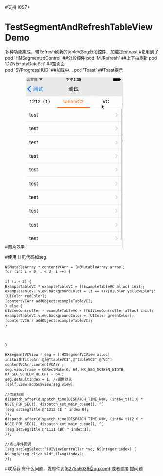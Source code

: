 #支持 IOS7+
# TestSegmentAndRefreshTableViewDemo
多种功能集成，带Refresh刷新的tableV,Seg分段控件，加载提示toast
#使用到了
pod 'HMSegmentedControl' ##分段控件 
pod 'MJRefresh'       ##上下拉刷新 
pod 'DZNEmptyDataSet' ##空页面  
pod 'SVProgressHUD'    ##加载中… 
pod 'Toast'            ##Toast提示

#图片效果
![image](https://github.com/EarthMass/TestSegmentAndRefreshTableViewDemo/blob/master/TestSegmentAndRefreshTableViewDemo.gif)

#使用
    详见代码如seg
``` 
NSMutableArray * contentVCArr = [NSMutableArray array];
for (int i = 0; i < 3; i ++) {

if (i < 2) {
ExampleTableVC * exampleTableVC = [[ExampleTableVC alloc] init];
exampleTableVC.view.backgroundColor = (i == 0)?[UIColor yellowColor]:[UIColor redColor];
[contentVCArr addObject:exampleTableVC];
} else {
UIViewController * exampleTableVC = [[UIViewController alloc] init];
exampleTableVC.view.backgroundColor = [UIColor greenColor];
[contentVCArr addObject:exampleTableVC];
}



}

HXSegmentVCView * seg = [[HXSegmentVCView alloc] initWithTitleArr:@[@"tableVC1",@"tableVC2",@"VC"] contentVCArr:contentVCArr];
seg.view.frame = CGRectMake(0, 64, HX_SEG_SCREEN_WIDTH, HX_SEG_SCREEN_HEIGHT - 64);
seg.defaultIndex = 1; //设置默认
[self.view addSubview:seg.view];

//改变标题
dispatch_after(dispatch_time(DISPATCH_TIME_NOW, (int64_t)(1.0 * NSEC_PER_SEC)), dispatch_get_main_queue(), ^{
[seg setSegTitle:@"1212（1）" index:0];
});
dispatch_after(dispatch_time(DISPATCH_TIME_NOW, (int64_t)(2.0 * NSEC_PER_SEC)), dispatch_get_main_queue(), ^{
[seg setSegTitle:@"1111（10）" index:1];
});

//点击事件回调
[seg setSegSelect:^(UIViewController *vc, NSInteger index) {
NSLog(@"seg click %ld",(long)index);
}];
```

#联系我
        有什么问题，发邮件到(627556038@qq.com) 或者直接 提问题
